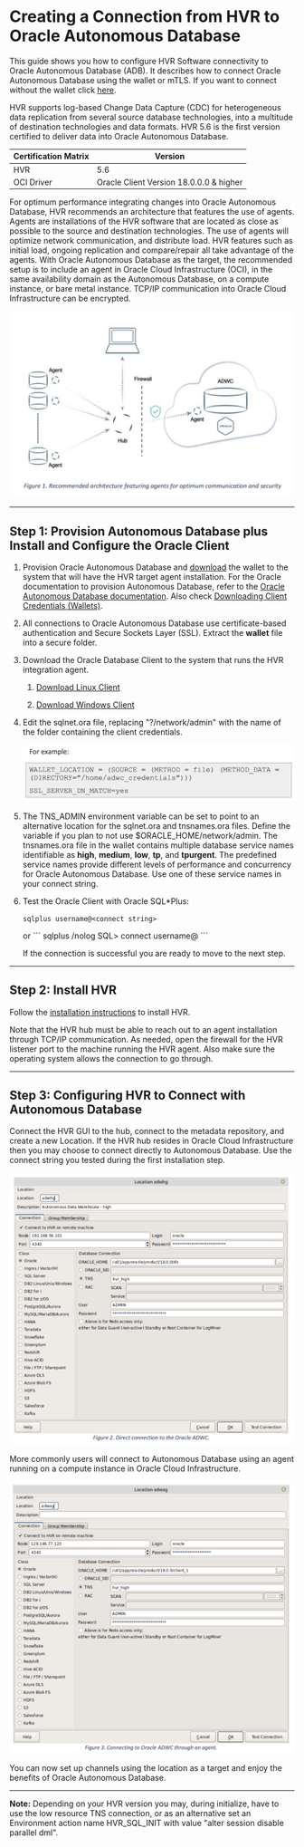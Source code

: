 # Creating a Connection from HVR to Oracle Autonomous Database

This guide shows you how to configure HVR Software connectivity to Oracle Autonomous Database (ADB). It describes how to connect Oracle Autonomous Database using the wallet or mTLS. If you want to connect without the wallet click [here](https://oracle-samples.github.io/adb-connectors/common/tls-no-wallet/workshops/freetier/).

HVR supports log-based Change Data Capture (CDC) for heterogeneous data replication from several source database technologies, into a multitude of destination technologies and data formats. HVR 5.6 is the first version certified to deliver data into Oracle Autonomous Database.

| **Certification Matrix** | **Version**                               |
| -------------------- | ----------------------------------------- |
| HVR  | 5.6                  |
| OCI Driver  | Oracle Client Version 18.0.0.0 & higher |

For optimum performance integrating changes into Oracle Autonomous Database, HVR recommends an architecture that features the use of agents. Agents are installations of the HVR software that are located as close as possible to the source and destination technologies. The use of agents will optimize network communication, and distribute load. HVR features such as initial load, ongoing replication and compare/repair all take advantage of the agents. With Oracle Autonomous Database as the target, the recommended setup is to include an agent in Oracle Cloud Infrastructure (OCI), in the same availability domain as the Autonomous Database, on a compute instance, or bare metal instance. TCP/IP communication into Oracle Cloud Infrastructure can be encrypted.

![Picture2](./images/hvr_pic2.png)

---

## Step 1: Provision Autonomous Database plus Install and Configure the Oracle Client

1. Provision Oracle Autonomous Database and [download](../common/wallet/wallet.md) the wallet to the system that will have the HVR target agent installation. For the Oracle documentation to provision Autonomous Database, refer to the [Oracle Autonomous Database documentation](https://docs.oracle.com/en/cloud/paas/autonomous-database/index.html). Also check [Downloading Client Credentials (Wallets)](../common/wallet/wallet.md).

2. All connections to Oracle Autonomous Database use certificate-based authentication and Secure Sockets Layer (SSL). Extract the **wallet** file into a secure folder.

3. Download the Oracle Database Client to the system that runs the HVR integration agent.

    1. [Download Linux Client](../common/instant-client/instant-client-linux-64.md)

    2. [Download Windows Client](../common/instant-client/instant-client-windows-64.md)

4. Edit the sqlnet.ora file, replacing "?/network/admin" with the name of the folder containing the client credentials.

    ![Picture3](./images/hvr_pic3.png)

5. The TNS_ADMIN environment variable can be set to point to an alternative location for the sqlnet.ora and tnsnames.ora files. Define the variable if you plan to not use $ORACLE_HOME/network/admin. The tnsnames.ora file in the wallet contains multiple database service names identifiable as **high**, **medium**, **low**, **tp**, and **tpurgent**. The predefined service names provide different levels of performance and concurrency for Oracle Autonomous Database. Use one of these service names in your connect string.

6. Test the Oracle Client with Oracle SQL*Plus:

     ```
     sqlplus username@<connect string>
     ```

   <enter password at prompt>
    or
    ```
    sqlplus /nolog
    SQL> connect username@<connect string>
    ```
   <enter password at prompt>

    If the connection is successful you are ready to move to the next step.

---

## Step 2: Install HVR

Follow the [installation instructions](https://www.hvr-software.com/docs/installing-and-upgrading-hvr) to install HVR.

Note that the HVR hub must be able to reach out to an agent installation through TCP/IP communication. As needed, open the firewall for the HVR listener port to the machine running the HVR agent. Also make sure the operating system allows the connection to go through.

---

## Step 3: Configuring HVR to Connect with Autonomous Database

Connect the HVR GUI to the hub, connect to the metadata repository, and create a new Location. If the HVR hub resides in Oracle Cloud Infrastructure then you may choose to connect directly to Autonomous Database. Use the connect string you tested during the first installation step.

  ![Picture4](./images/hvr_pic4.png)

More commonly users will connect to Autonomous Database using an agent running on a compute instance in Oracle Cloud Infrastructure.

  ![Picture5](./images/hvr_pic5.png)

You can now set up channels using the location as a target and enjoy the benefits of Oracle Autonomous Database.

---

**Note:** Depending on your HVR version you may, during initialize, have to use the low resource TNS connection, or as an alternative set an Environment action name HVR_SQL_INIT with value "alter session disable parallel dml".